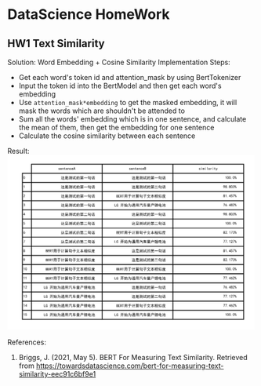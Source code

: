 # DataScience HomeWork

## HW1 Text Similarity

Solution: Word Embedding + Cosine Similarity Implementation Steps:

- Get each word's token id and attention_mask by using BertTokenizer
- Input the token id into the BertModel and then get each word's embedding
- Use `attention_mask*embedding` to get the masked embedding, it will mask the words which are shouldn't be attended to
- Sum all the words' embedding which is in one sentence, and calculate the mean of them, then get the embedding for one
  sentence
- Calculate the cosine similarity between each sentence

Result:
![](HW1_result.jpg)

References:
1. Briggs, J. (2021, May 5). BERT For Measuring Text Similarity. Retrieved from https://towardsdatascience.com/bert-for-measuring-text-similarity-eec91c6bf9e1
